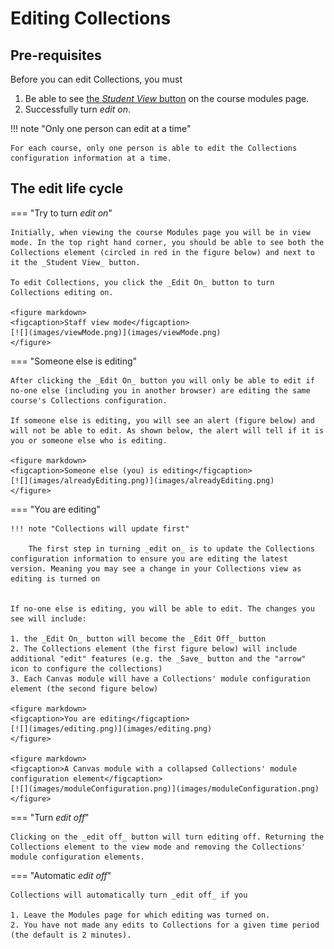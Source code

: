 # Editing Collections

## Pre-requisites

Before you can edit Collections, you must

1. Be able to see [the _Student View_ button](https://community.canvaslms.com/t5/Instructor-Guide/How-do-I-view-a-course-as-a-test-student-using-Student-View/ta-p/1122) on the course modules page.
2. Successfully turn _edit on_.

!!! note "Only one person can edit at a time"

	For each course, only one person is able to edit the Collections configuration information at a time.

## The edit life cycle

=== "Try to turn _edit on_"

	Initially, when viewing the course Modules page you will be in view mode. In the top right hand corner, you should be able to see both the Collections element (circled in red in the figure below) and next to it the _Student View_ button.

	To edit Collections, you click the _Edit On_ button to turn Collections editing on.

	<figure markdown>
	<figcaption>Staff view mode</figcaption>
	[![](images/viewMode.png)](images/viewMode.png)  
	</figure>

=== "Someone else is editing"

	After clicking the _Edit On_ button you will only be able to edit if no-one else (including you in another browser) are editing the same course's Collections configuration.

	If someone else is editing, you will see an alert (figure below) and will not be able to edit. As shown below, the alert will tell if it is you or someone else who is editing.

	<figure markdown>
	<figcaption>Someone else (you) is editing</figcaption>
	[![](images/alreadyEditing.png)](images/alreadyEditing.png)
	</figure>

=== "You are editing"

	!!! note "Collections will update first"

		The first step in turning _edit on_ is to update the Collections configuration information to ensure you are editing the latest version. Meaning you may see a change in your Collections view as editing is turned on


	If no-one else is editing, you will be able to edit. The changes you see will include:

	1. the _Edit On_ button will become the _Edit Off_ button
	2. The Collections element (the first figure below) will include additional "edit" features (e.g. the _Save_ button and the "arrow" icon to configure the collections)
	3. Each Canvas module will have a Collections' module configuration element (the second figure below)

	<figure markdown>
	<figcaption>You are editing</figcaption>
	[![](images/editing.png)](images/editing.png)
	</figure>

	<figure markdown>
	<figcaption>A Canvas module with a collapsed Collections' module configuration element</figcaption> 
	[![](images/moduleConfiguration.png)](images/moduleConfiguration.png)  
	</figure>

=== "Turn _edit off_"

	Clicking on the _edit off_ button will turn editing off. Returning the Collections element to the view mode and removing the Collections' module configuration elements.

=== "Automatic _edit off_"

	Collections will automatically turn _edit off_ if you

	1. Leave the Modules page for which editing was turned on.
	2. You have not made any edits to Collections for a given time period (the default is 2 minutes).
